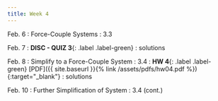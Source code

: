 ```yaml
---
title: Week 4
---
```

Feb. 6 
: Force-Couple Systems 
  : 3.3


Feb. 7
: **DISC - QUIZ 3**{: .label .label-green} 
  : solutions

Feb. 8
: Simplify to a Force-Couple System
  : 3.4 
: **HW 4**{: .label .label-green} [PDF]({{ site.baseurl }}{% link /assets/pdfs/hw04.pdf %}){:target="_blank"}
  : solutions

Feb. 10
: Further Simplification of System
  : 3.4 (cont.)
